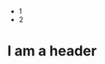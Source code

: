 <div>
    <ul>
        <li>1</li>
        <li>2</li>
    </ul>
</div>

<h1>I am a header</h1>

<!DOCTYPE html>
<html lang="en">
<head>
  <meta charset="UTF-8">
  <meta http-equiv="X-UA-Compatible" content="IE=edge">
  <meta name="viewport" content="width=device-width, initial-scale=1.0">
  <title>Document</title>
</head>
<body>
  <div id="html"></div>
<script src="https://unpkg.com/webrunner2@1.0.1/dist/bundle.js"></script>
<script>
    webrunner2.init(document.getElementById("html"))
</script>
</body>
</html>

